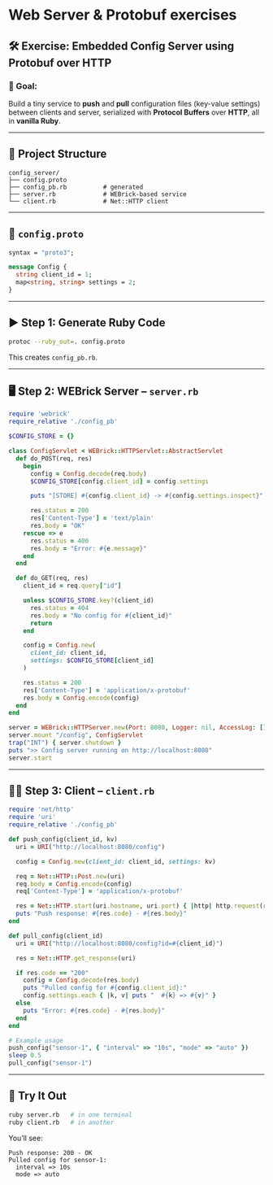 # Web Server & Protobuf exercises

## 🛠️ **Exercise: Embedded Config Server using Protobuf over HTTP**

### 🎯 Goal:

Build a tiny service to **push** and **pull** configuration files (key-value settings) between clients and server, serialized with **Protocol Buffers** over **HTTP**, all in **vanilla Ruby**.

---

## 📁 Project Structure

```
config_server/
├── config.proto
├── config_pb.rb          # generated
├── server.rb             # WEBrick-based service
└── client.rb             # Net::HTTP client
```

---

## 📜 `config.proto`

```proto
syntax = "proto3";

message Config {
  string client_id = 1;
  map<string, string> settings = 2;
}
```

---

## ▶️ Step 1: Generate Ruby Code

```sh
protoc --ruby_out=. config.proto
```

This creates `config_pb.rb`.

---

## 🖥️ Step 2: WEBrick Server – `server.rb`

```ruby
require 'webrick'
require_relative './config_pb'

$CONFIG_STORE = {}

class ConfigServlet < WEBrick::HTTPServlet::AbstractServlet
  def do_POST(req, res)
    begin
      config = Config.decode(req.body)
      $CONFIG_STORE[config.client_id] = config.settings

      puts "[STORE] #{config.client_id} -> #{config.settings.inspect}"

      res.status = 200
      res['Content-Type'] = 'text/plain'
      res.body = "OK"
    rescue => e
      res.status = 400
      res.body = "Error: #{e.message}"
    end
  end

  def do_GET(req, res)
    client_id = req.query["id"]

    unless $CONFIG_STORE.key?(client_id)
      res.status = 404
      res.body = "No config for #{client_id}"
      return
    end

    config = Config.new(
      client_id: client_id,
      settings: $CONFIG_STORE[client_id]
    )

    res.status = 200
    res['Content-Type'] = 'application/x-protobuf'
    res.body = Config.encode(config)
  end
end

server = WEBrick::HTTPServer.new(Port: 8080, Logger: nil, AccessLog: [])
server.mount "/config", ConfigServlet
trap("INT") { server.shutdown }
puts ">> Config server running on http://localhost:8080"
server.start
```

---

## 🧑‍💻 Step 3: Client – `client.rb`

```ruby
require 'net/http'
require 'uri'
require_relative './config_pb'

def push_config(client_id, kv)
  uri = URI("http://localhost:8080/config")

  config = Config.new(client_id: client_id, settings: kv)

  req = Net::HTTP::Post.new(uri)
  req.body = Config.encode(config)
  req['Content-Type'] = 'application/x-protobuf'

  res = Net::HTTP.start(uri.hostname, uri.port) { |http| http.request(req) }
  puts "Push response: #{res.code} - #{res.body}"
end

def pull_config(client_id)
  uri = URI("http://localhost:8080/config?id=#{client_id}")

  res = Net::HTTP.get_response(uri)

  if res.code == "200"
    config = Config.decode(res.body)
    puts "Pulled config for #{config.client_id}:"
    config.settings.each { |k, v| puts "  #{k} => #{v}" }
  else
    puts "Error: #{res.code} - #{res.body}"
  end
end

# Example usage
push_config("sensor-1", { "interval" => "10s", "mode" => "auto" })
sleep 0.5
pull_config("sensor-1")
```

---

## 🧪 Try It Out

```sh
ruby server.rb   # in one terminal
ruby client.rb   # in another
```

You’ll see:

```
Push response: 200 - OK
Pulled config for sensor-1:
  interval => 10s
  mode => auto
```
